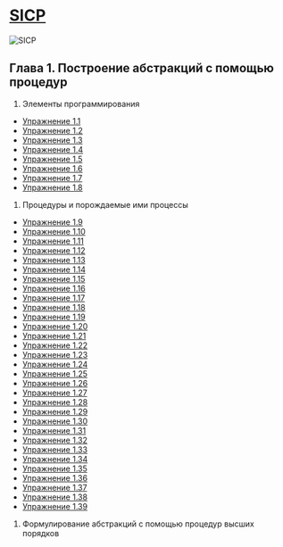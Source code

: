 [SICP](https://github.com/justCxx/sicp)
=======================================

![SICP](https://cloud.githubusercontent.com/assets/6506296/9565373/43d6ad60-4ed4-11e5-85bb-342aa1b562a3.jpg)

## Глава 1. Построение абстракций с помощью процедур
1. Элементы программирования
  * [Упражнение 1.1](./ex_1_01.md)
  * [Упражнение 1.2](./ex_1_02.md)
  * [Упражнение 1.3](./ex_1_03.md)
  * [Упражнение 1.4](./ex_1_04.md)
  * [Упражнение 1.5](./ex_1_05.md)
  * [Упражнение 1.6](./ex_1_06.md)
  * [Упражнение 1.7](./ex_1_07.md)
  * [Упражнение 1.8](./ex_1_08.md)
1. Процедуры и порождаемые ими процессы
  * [Упражнение 1.9](./ex_1_09.md)
  * [Упражнение 1.10](./ex_1_10.md)
  * [Упражнение 1.11](./ex_1_11.md)
  * [Упражнение 1.12](./ex_1_12.md)
  * [Упражнение 1.13](./ex_1_13.md)
  * [Упражнение 1.14](./ex_1_14.md)
  * [Упражнение 1.15](./ex_1_15.md)
  * [Упражнение 1.16](./ex_1_16.md)
  * [Упражнение 1.17](./ex_1_17.md)
  * [Упражнение 1.18](./ex_1_18.md)
  * [Упражнение 1.19](./ex_1_19.md)
  * [Упражнение 1.20](./ex_1_20.md)
  * [Упражнение 1.21](./ex_1_21.md)
  * [Упражнение 1.22](./ex_1_22.md)
  * [Упражнение 1.23](./ex_1_23.md)
  * [Упражнение 1.24](./ex_1_24.md)
  * [Упражнение 1.25](./ex_1_25.md)
  * [Упражнение 1.26](./ex_1_26.md)
  * [Упражнение 1.27](./ex_1_27.md)
  * [Упражнение 1.28]()
  * [Упражнение 1.29]()
  * [Упражнение 1.30](./ex_1_30.md)
  * [Упражнение 1.31](./ex_1_31.md)
  * [Упражнение 1.32](./ex_1_32.md)
  * [Упражнение 1.33](./ex_1_33.md)
  * [Упражнение 1.34](./ex_1_34.md)
  * [Упражнение 1.35](./ex_1_35.md)
  * [Упражнение 1.36](./ex_1_36.md)
  * [Упражнение 1.37](./ex_1_37.md)
  * [Упражнение 1.38](./ex_1_38.md)
  * [Упражнение 1.39](./ex_1_39.md)
1. Формулирование абстракций с помощью процедур высших порядков
